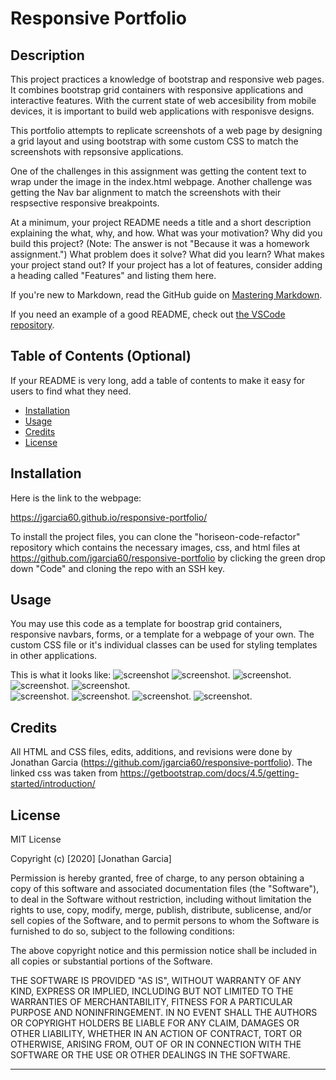 # Responsive Portfolio

## Description 

This project practices a knowledge of bootstrap and responsive web pages. It combines bootstrap grid containers with responsive applications and interactive features. With the current state of web accesibility from mobile devices, it is important to build web applications with responisve designs.

This portfolio attempts to replicate screenshots of a web page by designing a grid layout and using bootstrap with some custom CSS to match the screenshots with repsonsive applications.

One of the challenges in this assignment was getting the content text to wrap under the image in the index.html webpage. Another challenge was getting the Nav bar alignment to match the screenshots with their respsective responsive breakpoints. 

At a minimum, your project README needs a title and a short description explaining the what, why, and how. What was your motivation? Why did you build this project? (Note: The answer is not "Because it was a homework assignment.") What problem does it solve? What did you learn? What makes your project stand out? If your project has a lot of features, consider adding a heading called "Features" and listing them here.

If you're new to Markdown, read the GitHub guide on [Mastering Markdown](https://guides.github.com/features/mastering-markdown/).

If you need an example of a good README, check out [the VSCode repository](https://github.com/microsoft/vscode).


## Table of Contents (Optional)

If your README is very long, add a table of contents to make it easy for users to find what they need.

* [Installation](#installation)
* [Usage](#usage)
* [Credits](#credits)
* [License](#license)


## Installation

Here is the link to the webpage:

https://jgarcia60.github.io/responsive-portfolio/ 

To install the project files, you can clone the "horiseon-code-refactor" repository which contains the necessary images, css, and html files at https://github.com/jgarcia60/responsive-portfolio by clicking the green drop down "Code" and cloning the repo with an SSH key.  


## Usage 

You may use this code as a template for boostrap grid containers, responsive navbars, forms, or a template for a webpage of your own. The custom CSS file or it's individual classes can be used for styling templates in other applications. 

This is what it looks like:
![screenshot](./assets/images/JG-400-index.png)
![screenshot](./assets/images/JG-400-contact.png).
![screenshot](./assets/images/JG-400-portfolio.png).
![screenshot](./assets/images/JG-768-index.png). 
![screenshot](./assets/images/JG-768-contact.png).  
![screenshot](./assets/images/JG-768-portfolio.png). 
![screenshot](./assets/images/JG-992-index.png). 
![screenshot](./assets/images/JG-992-contact.png). 
![screenshot](./assets/images/JG-992-portfolio.png). 


## Credits

All HTML and CSS files, edits, additions, and revisions were done by Jonathan Garcia (https://github.com/jgarcia60/responsive-portfolio). The linked css was taken from https://getbootstrap.com/docs/4.5/getting-started/introduction/


## License

MIT License

Copyright (c) [2020] [Jonathan Garcia]

Permission is hereby granted, free of charge, to any person obtaining a copy
of this software and associated documentation files (the "Software"), to deal
in the Software without restriction, including without limitation the rights
to use, copy, modify, merge, publish, distribute, sublicense, and/or sell
copies of the Software, and to permit persons to whom the Software is
furnished to do so, subject to the following conditions:

The above copyright notice and this permission notice shall be included in all
copies or substantial portions of the Software.

THE SOFTWARE IS PROVIDED "AS IS", WITHOUT WARRANTY OF ANY KIND, EXPRESS OR
IMPLIED, INCLUDING BUT NOT LIMITED TO THE WARRANTIES OF MERCHANTABILITY,
FITNESS FOR A PARTICULAR PURPOSE AND NONINFRINGEMENT. IN NO EVENT SHALL THE
AUTHORS OR COPYRIGHT HOLDERS BE LIABLE FOR ANY CLAIM, DAMAGES OR OTHER
LIABILITY, WHETHER IN AN ACTION OF CONTRACT, TORT OR OTHERWISE, ARISING FROM,
OUT OF OR IN CONNECTION WITH THE SOFTWARE OR THE USE OR OTHER DEALINGS IN THE
SOFTWARE.


---
